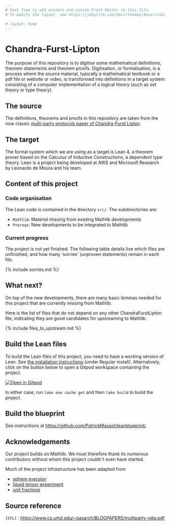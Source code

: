 ```yaml
---
# Feel free to add content and custom Front Matter to this file.
# To modify the layout, see https://jekyllrb.com/docs/themes/#overriding-theme-defaults

# layout: home
---
```


# Chandra-Furst-Lipton

The purpose of this repository is to *digitise* some mathematical definitions, theorem statements
and theorem proofs. Digitisation, or formalisation, is a process where the source material,
typically a mathematical textbook or a pdf file or website or video, is transformed into definitions
in a target system consisting of a computer implementation of a logical theory (such as set theory
or type theory).

## The source

The definitions, theorems and proofs in this repository are taken from the now classic [multi-party protocols paper of Chandra-Furst Lipton](https://www.cs.umd.edu/~gasarch/BLOGPAPERS/multiparty-vdw.pdf).

## The target

The formal system which we are using as a target is Lean 4, a theorem prover based on the Calculus of Inductive Constructions, a dependent type theory. Lean is a project being developed at AWS and Microsoft Research by Leonardo de Moura and his team.

## Content of this project

### Code organisation

The Lean code is contained in the directory `src/`. The subdirectories are:
* `Mathlib`: Material missing from existing Mathlib developments
* `Prereqs`: New developments to be integrated to Mathlib

### Current progress

The project is not yet finished. The following table details live which files are unfinished, and
how many 'sorries' (unproven statements) remain in each file.

{% include sorries.md %}

## What next?

On top of the new developments, there are many basic lemmas needed for this project that are currently missing from Mathlib.

Here is the list of files that do not depend on any other ChandraFurstLipton file, indicating they are good candidates for upstreaming to Mathlib:

{% include files_to_upstream.md %}

## Build the Lean files

To build the Lean files of this project, you need to have a working version of Lean.
See [the installation instructions](https://leanprover-community.github.io/get_started.html) (under Regular install).
Alternatively, click on the button below to open a Gitpod workspace containing the project.

[![Open in Gitpod](https://gitpod.io/button/open-in-gitpod.svg)](https://gitpod.io/#https://github.com/YaelDillies/ChandraFurstLipton)

In either case, run `lake exe cache get` and then `lake build` to build the project.

## Build the blueprint

See instructions at https://github.com/PatrickMassot/leanblueprint/.

## Acknowledgements

Our project builds on Mathlib. We must therefore thank its numerous contributors without whom this
project couldn't even have started.

Much of the project infrastructure has been adapted from
* [sphere eversion](https://leanprover-community.github.io/sphere-eversion/)
* [liquid tensor experiment](https://github.com/leanprover-community/liquid/)
* [unit fractions](https://github.com/b-mehta/unit-fractions/)

## Source reference

`[CFL]` : https://www.cs.umd.edu/~gasarch/BLOGPAPERS/multiparty-vdw.pdf

[CFL]: https://www.cs.umd.edu/~gasarch/BLOGPAPERS/multiparty-vdw.pdf
